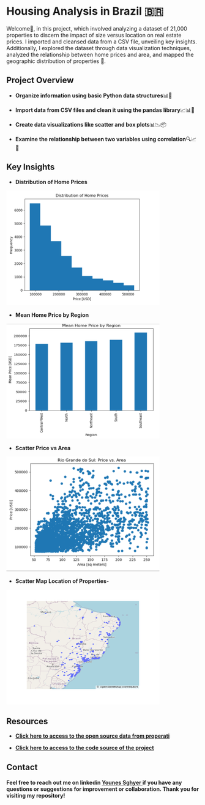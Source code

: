 # Housing Analysis in Brazil 🇧🇷

Welcome👋, in this project, which involved analyzing a dataset of 21,000 properties to discern the impact of size versus location on real estate prices. I imported and cleansed data from a CSV file, unveiling key insights. Additionally, I explored the dataset through data visualization techniques, analyzed the relationship between home prices and area, and mapped the geographic distribution of properties 🚀. 


## Project Overview

- **Organize information using basic Python data structures**📊🐍

- **Import data from CSV files and clean it using the pandas library**📈📊🧹

- **Create data visualizations like scatter and box plots**📊📉📦

- **Examine the relationship between two variables using correlation**🔍📈🔄


## Key Insights

- **Distribution of Home Prices**
<img src="reports/histogram_homes_prices.png" alt="Histogram Distribution of Home Prices" width="400" height="300">

- **Mean Home Price by Region**
<img src="reports/plot_mean_price_region.png" alt="Mean Home Price by Region" width="400" height="300">

- **Scatter Price vs Area**
<img src="reports/scatter_plot_Price_Area.png" alt="Scatter Plot: Price vs Area" width="400" height="300">

- **Scatter Map Location of Properties**-
<img src="reports/Map_box_Location.png" alt="Scatter Map: Location of Properties" width="400" height="300">


## Resources
- **[Click  here to access to the open source data from properati](https://properati.com/)** 

- **[Click  here to access to the code source of the project](https://github.com/Younes202/Housing-Analysis-in-Brazil/blob/main/notebooks/project_representation.ipynb)**


## Contact
#### Feel free to reach out me on linkedin <a href="https://www.linkedin.com/in/younes-sghyer-08144119b/"> Younes Sghyer </a> if you have any questions or suggestions for improvement or collaboration. Thank you for visiting my repository!
